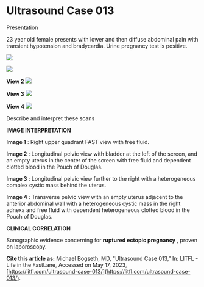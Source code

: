 # Ultrasound Case 013
Presentation


23 year old female presents with lower and then diffuse abdominal pain with transient hypotension and bradycardia. Urine pregnancy test is positive.

![](https://litfl.com/wp-content/uploads/2018/12/Image-1_Case-013_ruptured-ectopic_RUQ.jpg)

![](https://litfl.com/wp-content/uploads/2018/12/Image-1_Case-013_ruptured-ectopic_RUQ.jpg)


**View 2** 
![](https://litfl.com/wp-content/uploads/2018/12/Image-2-_-Case-013-_-ruptured-ectopic-_-longitudinal-pelvis.jpg)

**View 3** 
![](https://litfl.com/wp-content/uploads/2018/12/Image-3-_-Case-013-_-Ruptured-Ectopic-_-longitudinal-pelvis.jpg)

**View 4** 
![](https://litfl.com/wp-content/uploads/2018/12/Image-4-_-Case-013-_-ruptured-ectopic-_-transverse-pelvis.jpg)


Describe and interpret these scans

**IMAGE INTERPRETATION** 



**Image 1** : Right upper quadrant FAST view with free fluid. 



**Image 2** : Longitudinal pelvic view with bladder at the left of the screen, and an empty uterus in the center of the screen with free fluid and dependent clotted blood in the Pouch of Douglas.


 **Image 3** : Longitudinal pelvic view further to the right with a heterogeneous complex cystic mass behind the uterus. 



**Image 4** : Transverse pelvic view with an empty uterus adjacent to the anterior abdominal wall with a heterogeneous cystic mass in the right adnexa and free fluid with dependent heterogeneous clotted blood in the Pouch of Douglas.


**CLINICAL CORRELATION** 


Sonographic evidence concerning for **ruptured ectopic pregnancy** , proven on laporoscopy.

**Cite this article as:**  Michael Bogseth, MD, "Ultrasound Case 013," In: LITFL - Life in the FastLane, Accessed on May 17, 2023, [https://litfl.com/ultrasound-case-013/](https://litfl.com/ultrasound-case-013/).


